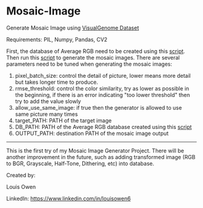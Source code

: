 # Mosaic-Image
Generate Mosaic Image using [VisualGenome Dataset](https://cs.stanford.edu/people/rak248/VG_100K_2/images.zip)

Requirements: PIL, Numpy, Pandas, CV2

First, the database of Average RGB need to be created using this [script](https://github.com/louisowen6/Mosaic_Image/blob/master/build_datasets_avg_rgb.py). Then run this [script](https://github.com/louisowen6/Mosaic_Image/blob/master/create_mosaic.py) to generate the mosaic images. There are several parameters need to be tuned when generating the mosaic images:

1) pixel_batch_size: control the detail of picture, lower means more detail but takes longer time to produce. 
2) rmse_threshold: control the color similarity, try as lower as possible in the beginning, if there is an error indicating "too lower threshold" then try to add the value slowly
3) allow_use_same_image: if true then the generator is allowed to use same picture many times
4) target_PATH: PATH of the target image
5) DB_PATH: PATH of the Average RGB database created using this [script](https://github.com/louisowen6/Mosaic_Image/blob/master/build_datasets_avg_rgb.py)
6) OUTPUT_PATH: destination PATH of the mosaic image output


---------------------------------------------------------------------------------------------------------------------------------

This is the first try of my Mosaic Image Generator Project. There will be another improvement in the future, such as adding transformed image (RGB to BGR, Grayscale, Half-Tone, Dithering, etc) into database. 



Created by:

Louis Owen

LinkedIn: https://www.linkedin.com/in/louisowen6
